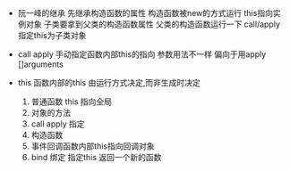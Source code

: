 - 阮一峰的继承 
   先继承构造函数的属性
   构造函数被new的方式运行 this指向实例对象
   子类要拿到父类的构造函数属性 父类的构造函数运行一下
   call/apply 指定this为子类对象

- call apply 
   手动指定函数内部this的指向
   参数用法不一样  偏向于用apply []arguments 
- this 函数内部的this
    由运行方式决定,而非生成时决定
    1. 普通函数 this 指向全局
    2. 对象的方法 
    3. call apply 指定
    4. 构造函数
    6. 事件回调函数内部this指向回调对象
    5. bind 绑定 指定this 返回一个新的函数